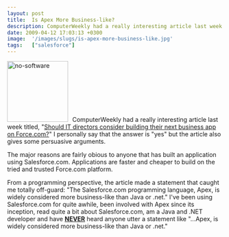 ```yaml
---
layout: post
title:  Is Apex More Business-like?
description: ComputerWeekly had a really interesting article last week titled, Should IT directors consider building their next business app on Force.com? I personally say that the answer is yes but the article also gives some persuasive arguments. The major reasons are fairly obious to anyone that has built an application using Salesforce.com. Applications are faster and cheaper to build on the tried and trusted Force.com platform. From a programming perspective, the article made a statement that caught me 
date: 2009-04-12 17:03:13 +0300
image:  '/images/slugs/is-apex-more-business-like.jpg'
tags:   ["salesforce"]
---
```

<p><img class="alignleft size-full wp-image-702" style="padding-right:10px;" title="no-software" src="http://res.cloudinary.com/blog-jeffdouglas-com/image/upload/v1400399628/no-software1_layjzy.jpg" alt="no-software" width="142" height="142" />ComputerWeekly had a really interesting article last week titled, "<a href="http://www.computerweekly.com/Articles/2009/04/08/235588/should-it-directors-consider-building-their-next-business-app-on.htm" target="_blank">Should IT directors consider building their next business app on Force.com?</a>" I personally say that the answer is "yes" but the article also gives some persuasive arguments.</p>
<p>The major reasons are fairly obious to anyone that has built an application using Salesforce.com. Applications are faster and cheaper to build on the tried and trusted Force.com platform.</p>
<p>From a programming perspective, the article made a statement that caught me totally off-guard: "The Salesforce.com programming language, Apex, is widely considered more business-like than Java or .net." I've been using Salesforce.com for quite awhile, been involved with Apex since its inception, read quite a bit about Salesforce.com, am a Java and .NET developer and have <span style="text-decoration:underline;"><strong>NEVER</strong></span> heard anyone utter a statement like "...Apex, is widely considered more business-like than Java or .net."</p>

